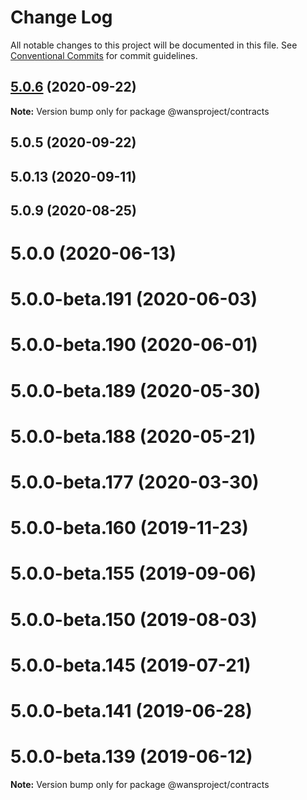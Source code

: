 # Change Log

All notable changes to this project will be documented in this file.
See [Conventional Commits](https://conventionalcommits.org) for commit guidelines.

## [5.0.6](https://github.com/buzhoumountain/ethers-wan-5.js/compare/@wansproject/contracts@5.0.5...@wansproject/contracts@5.0.6) (2020-09-22)

**Note:** Version bump only for package @wansproject/contracts





## 5.0.5 (2020-09-22)



## 5.0.13 (2020-09-11)



## 5.0.9 (2020-08-25)



# 5.0.0 (2020-06-13)



# 5.0.0-beta.191 (2020-06-03)



# 5.0.0-beta.190 (2020-06-01)



# 5.0.0-beta.189 (2020-05-30)



# 5.0.0-beta.188 (2020-05-21)



# 5.0.0-beta.177 (2020-03-30)



# 5.0.0-beta.160 (2019-11-23)



# 5.0.0-beta.155 (2019-09-06)



# 5.0.0-beta.150 (2019-08-03)



# 5.0.0-beta.145 (2019-07-21)



# 5.0.0-beta.141 (2019-06-28)



# 5.0.0-beta.139 (2019-06-12)

**Note:** Version bump only for package @wansproject/contracts
